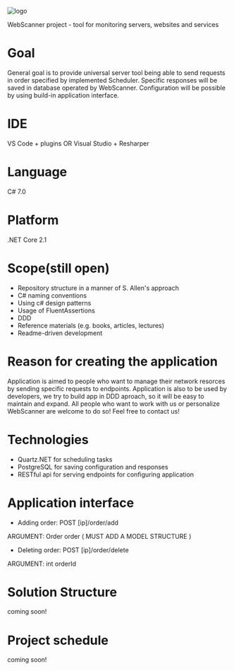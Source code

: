 ![logo](https://i.imgur.com/2nu3hX1.png)


WebScanner project -  tool for monitoring servers, websites and services
# Goal
General goal is to provide universal server tool being able to send requests in order specified by implemented Scheduler. Specific responses will be saved in database operated by WebScanner. Configuration will be possible by using build-in application interface.
# IDE
VS Code + plugins OR Visual Studio + Resharper
# Language
C# 7.0
# Platform
.NET Core 2.1
# Scope(still open)
* Repository structure in a manner of S. Allen's approach
* C# naming conventions
* Using c# design patterns
* Usage of FluentAssertions
* DDD
* Reference materials (e.g. books, articles, lectures)
* Readme-driven development
# Reason for creating the application
Application is aimed to people who want to manage their network resorces by sending specific requests
to endpoints. Application is also to be used by developers, we try to build app in DDD aproach, so it will be easy to maintain and expand. All people who want to work with us or personalize
WebScanner are welcome to do so! Feel free to contact us!
# Technologies
* Quartz.NET for scheduling tasks
* PostgreSQL for saving configuration and responses
* RESTful api for serving endpoints for configuring application
# Application interface
* Adding order: POST [ip]/order/add

 ARGUMENT: Order order ( MUST ADD A MODEL STRUCTURE )
* Deleting order: POST [ip]/order/delete

 ARGUMENT: int orderId
 
 # Solution Structure
 coming soon!
 # Project schedule
 coming soon!
 
